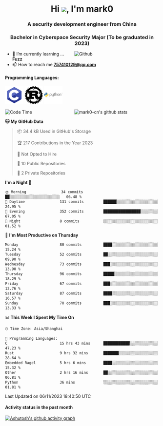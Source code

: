 <h1 align="center">Hi <img src="https://raw.githubusercontent.com/iampavangandhi/iampavangandhi/master/gifs/Hi.gif" width="30px">, I'm mark0</h1>

<h3 align="center">A security development engineer from China</h3>
<h3 align="center">Bachelor in Cyberspace Security Major (To be graduated in 2023)</h3>

<img width="55%" align="right" alt="Github" src="https://raw.githubusercontent.com/onimur/.github/master/.resources/git-header.svg" />

<!-- - 🔭 I’m currently working on **vKarma Webapp** -->
<!-- - 💬 Ask me about ... **Web Develpoment** -->
<!-- - 😄 Employement ... **Open for intern opportunities** -->
<!-- - ⚡ Fun fact ... **Anime**❤ -->
- 🌱 I’m currently learning ... **Fuzz**
- 📫 How to reach me **757410129@qq.com**
<!-- - 📨 Or reach me **757410129@qq.com** -->

<h4>Programming Languages: </h4>
<p align="left">
 <img style="margin: auto;" src="https://raw.githubusercontent.com/sachinverma53121/sachinverma53121/master/icons/c.png" alt=c width="60" height="60"/>
 <img style="margin: auto;" src="https://raw.githubusercontent.com/mark0-cn/blog_img/master/img/202309031232124.png" alt=cplusplus width="60" height="60"/>
 <img style="margin: auto;" src="https://raw.githubusercontent.com/sachinverma53121/sachinverma53121/master/icons/python.png" alt=python width="60" height="60"/>
</p>


<img width="55%" align="right" alt="mark0-cn's github stats" src="https://github-readme-stats.vercel.app/api?username=mark0-cn&show_icons=true&hide_border=true" />

<!--START_SECTION:waka-->
![Code Time](http://img.shields.io/badge/Code%20Time-1%2C394%20hrs%2039%20mins-blue)

**🐱 My GitHub Data** 

> 📦 34.4 kB Used in GitHub's Storage 
 > 
> 🏆 217 Contributions in the Year 2023
 > 
> 🚫 Not Opted to Hire
 > 
> 📜 10 Public Repositories 
 > 
> 🔑 2 Private Repositories 
 > 
**I'm a Night 🦉** 

```text
🌞 Morning                34 commits          ██░░░░░░░░░░░░░░░░░░░░░░░   06.48 % 
🌆 Daytime                131 commits         ██████░░░░░░░░░░░░░░░░░░░   24.95 % 
🌃 Evening                352 commits         █████████████████░░░░░░░░   67.05 % 
🌙 Night                  8 commits           ░░░░░░░░░░░░░░░░░░░░░░░░░   01.52 % 
```
📅 **I'm Most Productive on Thursday** 

```text
Monday                   80 commits          ████░░░░░░░░░░░░░░░░░░░░░   15.24 % 
Tuesday                  52 commits          ██░░░░░░░░░░░░░░░░░░░░░░░   09.90 % 
Wednesday                73 commits          ███░░░░░░░░░░░░░░░░░░░░░░   13.90 % 
Thursday                 96 commits          █████░░░░░░░░░░░░░░░░░░░░   18.29 % 
Friday                   67 commits          ███░░░░░░░░░░░░░░░░░░░░░░   12.76 % 
Saturday                 87 commits          ████░░░░░░░░░░░░░░░░░░░░░   16.57 % 
Sunday                   70 commits          ███░░░░░░░░░░░░░░░░░░░░░░   13.33 % 
```


📊 **This Week I Spent My Time On** 

```text
🕑︎ Time Zone: Asia/Shanghai

💬 Programming Languages: 
C                        15 hrs 43 mins      ████████████░░░░░░░░░░░░░   47.23 % 
Rust                     9 hrs 32 mins       ███████░░░░░░░░░░░░░░░░░░   28.64 % 
Embedded Ragel           5 hrs 6 mins        ████░░░░░░░░░░░░░░░░░░░░░   15.32 % 
Other                    2 hrs 16 mins       ██░░░░░░░░░░░░░░░░░░░░░░░   06.81 % 
Python                   36 mins             ░░░░░░░░░░░░░░░░░░░░░░░░░   01.81 % 
```


 Last Updated on 06/11/2023 18:40:50 UTC
<!--END_SECTION:waka-->

<h4>Activity status in the past month</h4>

[![Ashutosh's github activity graph](https://github-readme-activity-graph.vercel.app/graph?username=mark0-cn&theme=dracula)](https://github.com/ashutosh00710/github-readme-activity-graph)

<!--
**mark0-cn/mark0-cn** is a ✨ _special_ ✨ repository because its `README.md` (this file) appears on your GitHub profile.

Here are some ideas to get you started:

- 🔭 I’m currently working on ...
- 🌱 I’m currently learning ...
- 👯 I’m looking to collaborate on ...
- 🤔 I’m looking for help with ...
- 💬 Ask me about ...
- 📫 How to reach me: ...
- 😄 Pronouns: ...
- ⚡ Fun fact: ...
-->
